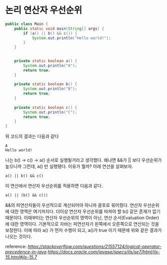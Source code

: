 # 논리 연산자 우선순위


```java
public class Main {
	public static void main(String[] args) {
		if (a() || b() && c()) {
			System.out.println("Hello world!");
		}
	}

	
	private static boolean a() {
		System.out.println("A");
		return true;
	}
	
	private static boolean b() {
		System.out.println("B");
		return true;
	}
	
	private static boolean c() {
		System.out.println("C");
		return true;
	}
}

```

위 코드의 결과는 다음과 같다
```
A
Hello world!

```

나는 b() -> c() -> a() 순서로 실행될거라고 생각했다. 왜냐면 &&가 || 보다 우선순위가 높으니까 그런데, a() 만 실행됐다. 이유가 뭘까? 아래 연산을 살펴보자.

```
a() || b() && c() 
```

이 연산에서 연산자 우선순위를 적용하면 다음과 같다.

```
a() || (b() && c())
```

&&의 피연산자들이 우선적으로 계산되어야 하니까 괄호로 묶어줬다. 연산자 우선순위에 대한 영역은 여기까지다. 더이상 연산자 우선순위를 따져야 할 b() 같은 존재가 없기 때문이다. 이때부터는 연산자 우선순위의 영역이 아닌, 연산 순서(Evaluation Order) 에 대한 영역이다. 기본적으로 자바는 피연산자가 왼쪽에서 오른쪽으로 연산되는 것을 보장한다. 이에 따라 a() 가 먼저 수행이 되고, a()가 true 이기 때문에 위와 같은 결과가 나오는 것이다.



reference: 
*https://stackoverflow.com/questions/21557124/logical-operator-precedence-in-java
https://docs.oracle.com/javase/specs/jls/se7/html/jls-15.html#jls-15.7*